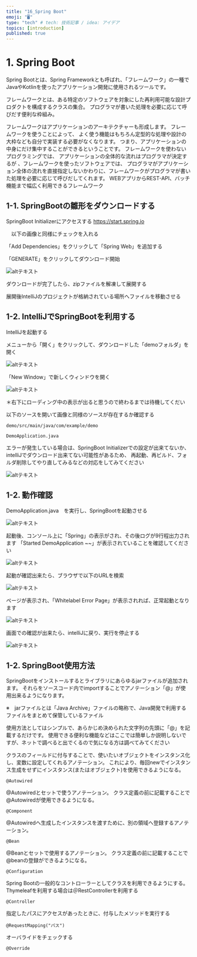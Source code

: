 ```yaml
---
title: "16_Spring Boot"
emoji: "🖥"
type: "tech" # tech: 技術記事 / idea: アイデア
topics: [introduction]
published: true
---
```


# 1. Spring Boot
Spring Bootとは、Spring Frameworkとも呼ばれ、「フレームワーク」の一種でJavaやKotlinを使ったアプリケーション開発に使用されるツールです。

フレームワークとは、ある特定のソフトウェアを対象にした再利用可能な設計プロダクトを構成するクラスの集合。
プログラマが書いた処理を必要に応じて呼びだす便利な枠組み。

フレームワークはアプリケーションのアーキテクチャーも形成します。
フレームワークを使うことによって、 よく使う機能はもちろん定型的な処理や設計の大枠なども自分で実装する必要がなくなります。 
つまり、アプリケーションの中身にだけ集中することができるということです。
フレームワークを使わないプログラミングでは、 アプリケーションの全体的な流れはプログラマが決定するが 、フレームワークを使ったソフトウェアでは、 プログラマがアプリケーション全体の流れを直接指定しないかわりに、フレームワークがプログラマが書いた処理を必要に応じて呼びだしてくれます。
WEBアプリからREST-API、バッチ機能まで幅広く利用できるフレームワーク


## 1-1. SpringBootの雛形をダウンロードする

  SpringBoot Initializerにアクセスする
  https://start.spring.io

　以下の画像と同様にチェックを入れる

「Add Dependencies」をクリックして「Spring Web」を追加する

「GENERATE」をクリックしてダウンロード開始

  ![altテキスト](/images/articles/yuit-article_16/30.png)

ダウンロードが完了したら、zipファイルを解凍して展開する

展開後IntelliJのプロジェクトが格納されている場所へファイルを移動させる

## 1-2. IntelliJでSpringBootを利用する

IntelliJを起動する

メニューから「開く」をクリックして、ダウンロードした「demoフォルダ」を開く

![altテキスト](/images/articles/yuit-article_16/31.png)

「New Window」で新しくウィンドウを開く

![altテキスト](/images/articles/yuit-article_16/32.png)

＊右下にローディング中の表示が出ると思うので終わるまでは待機してくだい

以下のソースを開いて画像と同様のソースが存在するか確認する
```
demo/src/main/java/com/example/demo

DemoApplication.java
```

エラーが発生している場合は、SpringBoot Initializerでの設定が出来てないか、intelliJでダウンロード出来てない可能性があるため、 再起動、再ビルド、フォルダ削除してやり直してみるなどの対応をしてみてください

![altテキスト](/images/articles/yuit-article_16/33.png)

## 1-2. 動作確認

DemoApplication.java　を実行し、SpringBootを起動させる

![altテキスト](/images/articles/yuit-article_16/34.png)

起動後、コンソール上に「Spring」の表示がされ、その後ログが9行程出力されます
「Started DemoApplication ~~」が表示されていることを確認してください

![altテキスト](/images/articles/yuit-article_16/35.png)

起動が確認出来たら、ブラウザで以下のURLを検索

![altテキスト](/images/articles/yuit-article_16/36.png)

ページが表示され、「Whitelabel Error Page」が表示されれば、正常起動となります

![altテキスト](/images/articles/yuit-article_16/37.png)

画面での確認が出来たら、intelliJに戻り、実行を停止する

![altテキスト](/images/articles/yuit-article_16/38.png)

## 1-2. SpringBoot使用方法

SpringBootをインストールするとライブラリにあらゆるjarファイルが追加されます。
それらをソースコード内でimportすることでアノテーション「@」が使用出来るようになります。

※　jarファイルとは「Java Archive」ファイルの略称で、Java開発で利用するファイルをまとめて保管しているファイル

使用方法としてはシンプルで、あらかじめ決められた文字列の先頭に「@」を記載するだけです。
使用できる便利な機能などはここでは簡単しか説明しないですが、ネットで調べると出でくるので気になる方は調べてみてください


クラスのフィールドに付与することで、使いたいオブジェクトをインスタンス化し、変数に設定してくれるアノテーション。
これにより、毎回newでインスタンス生成をせずにインスタンス(またはオブジェクト)を使用できるようになる。
```
@Autowired
```

@Autowiredとセットで使うアノテーション。
クラス定義の前に記載することで@Autowiredが使用できるようになる。
```
@Component
```

@Autowiredへ生成したインスタンスを渡すために、別の領域へ登録するアノテーション。
```
@Bean
```

@Beanとセットで使用するアノテーション。
クラス定義の前に記載することで@beanの登録ができるようになる。
```
@Configuration

```

Spring Bootの一般的なコントローラーとしてクラスを利用できるようにする。Thymeleafを利用する場合は＠RestControllerを利用する
```
@Controller
```

指定したパスにアクセスがあったときに、付与したメソッドを実行する
```
@RequestMapping("パス")
```

オーバライドをチェックする
```
@Override
```